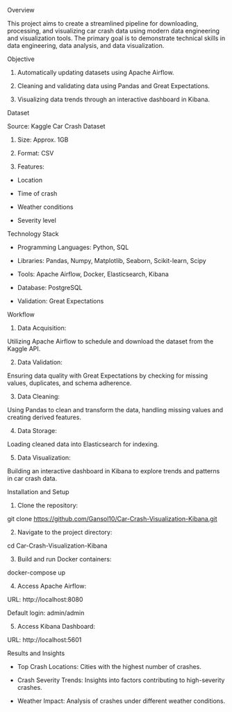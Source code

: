 
Overview

This project aims to create a streamlined pipeline for downloading, processing, and visualizing car crash data using modern data engineering and visualization tools. The primary goal is to demonstrate technical skills in data engineering, data analysis, and data visualization.

Objective

1. Automatically updating datasets using Apache Airflow.

2. Cleaning and validating data using Pandas and Great Expectations.

3. Visualizing data trends through an interactive dashboard in Kibana.

Dataset

Source: Kaggle Car Crash Dataset

1. Size: Approx. 1GB

2. Format: CSV

3. Features:

- Location

- Time of crash

- Weather conditions

- Severity level

Technology Stack

- Programming Languages: Python, SQL

- Libraries: Pandas, Numpy, Matplotlib, Seaborn, Scikit-learn, Scipy

- Tools: Apache Airflow, Docker, Elasticsearch, Kibana

- Database: PostgreSQL

- Validation: Great Expectations

Workflow

1. Data Acquisition:

Utilizing Apache Airflow to schedule and download the dataset from the Kaggle API.

2. Data Validation:

Ensuring data quality with Great Expectations by checking for missing values, duplicates, and schema adherence.

3. Data Cleaning:

Using Pandas to clean and transform the data, handling missing values and creating derived features.

4. Data Storage:

Loading cleaned data into Elasticsearch for indexing.

5. Data Visualization:

Building an interactive dashboard in Kibana to explore trends and patterns in car crash data.

Installation and Setup

1. Clone the repository:

git clone https://github.com/Gansol10/Car-Crash-Visualization-Kibana.git

2. Navigate to the project directory:

cd Car-Crash-Visualization-Kibana

3. Build and run Docker containers:

docker-compose up

4. Access Apache Airflow:

URL: http://localhost:8080

Default login: admin/admin

5. Access Kibana Dashboard:

URL: http://localhost:5601

Results and Insights

- Top Crash Locations: Cities with the highest number of crashes.

- Crash Severity Trends: Insights into factors contributing to high-severity crashes.

- Weather Impact: Analysis of crashes under different weather conditions.
